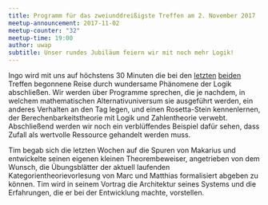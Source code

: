 ```yaml
---
title: Programm für das zweiunddreißigste Treffen am 2. November 2017
meetup-announcement: 2017-11-02
meetup-counter: "32"
meetup-time: 19:00
author: uwap
subtitle: Unser rundes Jubiläum feiern wir mit noch mehr Logik!
---
```


Ingo wird mit uns auf höchstens 30 Minuten die bei den
[letzten](2017-09-07-dreissigstes-treffen.html)
[beiden](2017-10-05-einunddreissigstes-treffen.md)
Treffen begonnene Reise durch wundersame Phänomene der Logik abschließen. Wir
werden über Programme sprechen, die je nachdem, in welchem mathematischen
Alternativuniversum sie ausgeführt werden, ein anderes Verhalten an den Tag
legen, und einen Rosetta-Stein kennenlernen, der Berechenbarkeitstheorie mit
Logik und Zahlentheorie verwebt. Abschließend werden wir noch ein verblüffendes
Beispiel dafür sehen, dass Zufall als wertvolle Ressource gehandelt werden
muss.

Tim begab sich die letzten Wochen auf die Spuren von Makarius und entwickelte
seinen eigenen kleinen Theorembeweiser, angetrieben von dem Wunsch, die
Übungsblätter der aktuell laufenden Kategorientheorievorlesung von Marc und
Matthias formalisiert abgeben zu können. Tim wird in seinem Vortrag die
Architektur seines Systems und die Erfahrungen, die er bei der Entwicklung
machte, vorstellen.

